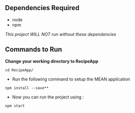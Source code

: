 
## Dependencies Required
* node 
* npm

*This project _WILL NOT_ run without these dependencies*
## Commands to Run
 **Change your working directory to RecipeApp**
 ```
 cd RecipeApp/
 ```
 * Run the following command to setup the MEAN application
 ```
 npm install --save**
````
* Now you can run the project using :
```
npm start
```
